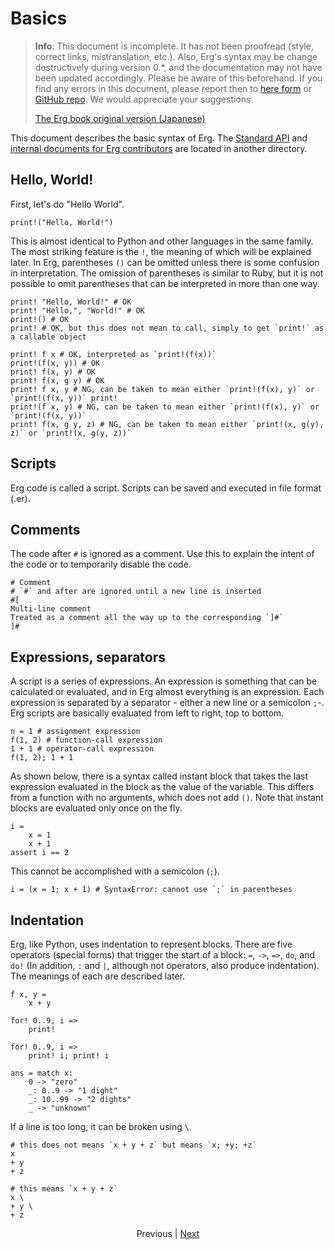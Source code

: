 # Basics

> __Info__: This document is incomplete. It has not been proofread (style, correct links, mistranslation, etc.). Also, Erg's syntax may be change destructively during version 0.*, and the documentation may not have been updated accordingly. Please be aware of this beforehand.
> If you find any errors in this document, please report then to [here form](https://forms.gle/HtLYRfYzWCAaeTGb6) or [GitHub repo](https://github.com/mtshiba/TheErgBook/issues/new). We would appreciate your suggestions.
>
> [The Erg book original version (Japanese)](http://mtshiba.me/TheErgBook/)

This document describes the basic syntax of Erg. The [Standard API](./API/index.md) and [internal documents for Erg contributors](./dev_guide/index.md) are located in another directory.

## Hello, World&excl;

First, let's do "Hello World".

```erg
print!("Hello, World!")
```

This is almost identical to Python and other languages in the same family. The most striking feature is the `!`, the meaning of which will be explained later.
In Erg, parentheses `()` can be omitted unless there is some confusion in interpretation.
The omission of parentheses is similar to Ruby, but it is not possible to omit parentheses that can be interpreted in more than one way.

```erg
print! "Hello, World!" # OK
print! "Hello,", "World!" # OK
print!() # OK
print! # OK, but this does not mean to call, simply to get `print!` as a callable object

print! f x # OK, interpreted as `print!(f(x))`
print!(f(x, y)) # OK
print! f(x, y) # OK
print! f(x, g y) # OK
print! f x, y # NG, can be taken to mean either `print!(f(x), y)` or `print!(f(x, y))` print!
print!(f x, y) # NG, can be taken to mean either `print!(f(x), y)` or `print!(f(x, y))`
print! f(x, g y, z) # NG, can be taken to mean either `print!(x, g(y), z)` or `print!(x, g(y, z))`
```

## Scripts

Erg code is called a script. Scripts can be saved and executed in file format (.er).

## Comments

The code after `#` is ignored as a comment. Use this to explain the intent of the code or to temporarily disable the code.

```erg
# Comment
# `#` and after are ignored until a new line is inserted
#[
Multi-line comment
Treated as a comment all the way up to the corresponding `]#`
]#
```

## Expressions, separators

A script is a series of expressions. An expression is something that can be calculated or evaluated, and in Erg almost everything is an expression.
Each expression is separated by a separator - either a new line or a semicolon `;`-.
Erg scripts are basically evaluated from left to right, top to bottom.

```erg
n = 1 # assignment expression
f(1, 2) # function-call expression
1 + 1 # operator-call expression
f(1, 2); 1 + 1
```

As shown below, there is a syntax called instant block that takes the last expression evaluated in the block as the value of the variable.
This differs from a function with no arguments, which does not add `()`. Note that instant blocks are evaluated only once on the fly.

```erg
i =
    x = 1
    x + 1
assert i == 2
```

This cannot be accomplished with a semicolon (`;`).

```erg
i = (x = 1; x + 1) # SyntaxError: cannot use `;` in parentheses
```

## Indentation

Erg, like Python, uses indentation to represent blocks. There are five operators (special forms) that trigger the start of a block: `=`, `->`, `=>`, `do`, and `do!` (In addition, `:` and `|`, although not operators, also produce indentation). The meanings of each are described later.

```erg
f x, y =
    x + y

for! 0..9, i =>
    print!

for! 0..9, i =>
    print! i; print! i

ans = match x:
    0 -> "zero"
    _: 0..9 -> "1 dight"
    _: 10..99 -> "2 dights"
    _ -> "unknown"
```

If a line is too long, it can be broken using `\`.

```erg
# this does not means `x + y + z` but means `x; +y; +z`
x
+ y
+ z

# this means `x + y + z`
x \
+ y \
+ z
```

<p align='center'>
    Previous | <a href='./01_literal.md'>Next</a>
</p>
